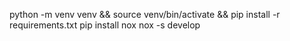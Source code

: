 python -m venv venv && source venv/bin/activate && pip install -r requirements.txt
pip install nox
nox -s develop
